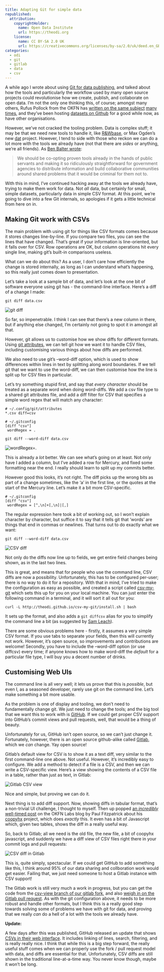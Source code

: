```yaml
---
title: Adapting Git for simple data
republished:
  attribution:
    copyrightHolder:
      name: Open Data Institute
      url: https://theodi.org
    license:
      name: CC BY-SA 2.0 UK
      url: https://creativecommons.org/licenses/by-sa/2.0/uk/deed.en_GB
categories:
  - odi
  - git
  - gitlab
  - data
  - csv
---
```

A while ago I wrote about using [Git for data publishing](http://theodi.org/blog/git-data-publishing), and talked about how the tools and particularly the workflow used by many open source projects could revolutionise how we create, publish, and collaborate on open data. I’m not the only one thinking this, of course; amongst many others, Rufus Pollock from the OKFN has [written on the same subject](http://blog.okfn.org/2013/07/02/git-and-github-for-data/) [many times](http://blog.okfn.org/2010/07/12/we-need-distributed-revisionversion-control-for-data/), and they’ve been hosting [datasets on Github](https://github.com/datasets) for a good while now, as have other organisations.

However, we’ve not cracked the tooling problem. Data is complex stuff; it may be that we need new tools to handle it, like [R&Wbase](http://rawbase.github.io/), or Max Ogden’s new [dat](https://github.com/maxogden/dat) project. However, I tend to side with those who reckon we can do a lot more with the tools we already have (not that there are _sides_ or anything, we’re all friends). As [Ben Balter wrote](http://ben.balter.com/2013/07/01/technologys-the-easy-part/):

> We should be co-opting proven tools already in the hands of public servants and making it so ridiculously straightforward for government agencies to distribute information and build collaborative communities around shared problems that it would be criminal for them not to.

With this in mind, I’ve continued hacking away at the tools we already have, trying to make them work for data. Not _all_ data, but certainly for small, simple datasets, particularly data in simple CSV format. At this point, we’re going to dive into a few Git internals, so apologies if it gets a little technical from here on in.

## Making Git work with CSVs

The main problem with using git for things like CSV formats comes because it stores changes line-by-line. If you compare two files, you can see the lines that have changed. That’s great if your information is line-oriented, but it falls over for CSV. Row operations are OK, but column operations hit every single line, making git’s built-in comparisons useless.

What can we do about this? As a user, I don’t care how efficiently the change is stored internally, as long as I can understand what’s happening, so this really just comes down to presentation.

Let’s take a look at a sample bit of data, and let’s look at the one bit of software everyone using git has - the command-line interface. Here’s a diff of a change I made:

`git diff data.csv`

![git diff](https://bd7a65e2cb448908f934-86a50c88e47af9e1fb58ce0672b5a500.r32.cf3.rackcdn.com/uploads/assets/legacy/diff%2Dcolour.png)

So far, so impenetrable. I think I can see that there’s a new column in there, but if anything else changed, I’m certainly not going to spot it in amongst all that.

However, git allows us to customise how we show diffs for different formats. Using [git attributes](http://git-scm.com/book/ch7-2.html), we can tell git how we want it to handle CSV files, including customising various things about how diffs are performed.

We also need to use git’s –word-diff option, which is used to show differences within lines in text by splitting along word boundaries. If we tell git that we want to use the word-diff, we can then customise how the line is split up for CSV files in particular.

Let’s try something stupid first, and say that _every character_ should be treated as a separate word when doing word-diffs. We add a csv file type to a shared git attributes file, and add a diff filter for CSV that specifies a simple word regex that will match any character:

    # ~/.config/git/attributes
    *.csv diff=csv

    # ~/.gitconfig
    [diff "csv"]
     wordRegex = .

`git diff --word-diff data.csv`

![wordRegex=.](https://bd7a65e2cb448908f934-86a50c88e47af9e1fb58ce0672b5a500.r32.cf3.rackcdn.com/uploads/assets/legacy/wordRegexDot.png)

This is already a _lot_ better. We can see what’s going on at least. Not only have I added a column, but I’ve added a row for Mercury, and fixed some formatting near the end. I really should learn to split up my commits better.

However good this looks, it’s not right. The diff picks up the wrong bits as part of a change sometimes, like the ‘a’ in the first line, or the quotes at the start of the Mercury line. Let’s make it a bit more CSV-specific.

    # ~/.gitconfig
    [diff "csv"]
     wordRegex = [^,\n]+[,\n]|[,]

The regular expression here took a bit of working out, so I won’t explain character by character, but suffice it to say that it tells git that ‘words’ are things that end in commas or newlines. That turns out to do exactly what we want:

`git diff --word-diff data.csv`

![CSV diff](https://bd7a65e2cb448908f934-86a50c88e47af9e1fb58ce0672b5a500.r32.cf3.rackcdn.com/uploads/assets/legacy/csv%2Ddiff.png)

Not only do the diffs now line up to fields, we get entire field changes being shown, as in the last two lines.

This is great, and means that for people who use the command line, CSV diffs are now a possibility. Unfortunately, this has to be configured per-user; there is no way to do it for a repository. With that in mind, I’ve tried to make the configuration as easy as possible, and created a script called [csv-my-git](https://github.com/theodi/csv-my-git) which sets this up for you on your local machine. You can just enter the following command in a terminal, and it will sort it all out for you:

    curl -L http://theodi.github.io/csv-my-git/install.sh | bash

It sets up the format, and also adds a `git diffcsv` alias for you to simplify the command line a bit (as suggested by [Sam Leach](https://twitter.com/samuelleach)).

There are some obvious problems here - firstly, it assumes a very simple CSV format. If you use tabs to separate your fields, then this will currently not work. However, it’s open source, so improvements and contributions are welcome! Secondly, you have to include the –word-diff option (or use diffcsv) every time; if anyone knows how to make word-diff the _default_ for a particular file type, I will buy you a decent number of drinks.

## Customising Web UIs

The command line is all very well; it lets us prove that this is _possible_, but even I, as a seasoned developer, rarely use git on the command line. Let’s make something a bit more usable.

As the problem is one of display and tooling, we don’t need to fundamentally change git. We just need to change the tools; and the big tool that we want this to work with is [GitHub](http://github.com). If we could get proper CSV support into GitHub’s commit views and pull requests, well, that would be a thing of beauty.

Unfortunately for us, GitHub isn’t open source, so we can’t just change it. Fortunately, however, there is an open source github-alike called [Gitlab](http://gitlab.org/), which we _can_ change. Yay open source!

Gitlab’s default view for CSV is to show it as a text diff, very similar to the first command-line one above. Not useful. However, it’s incredibly easy to configure. We add a method to detect if a file is a CSV, and then we can write a CSV-specific view. Here’s a view showing the contents of a CSV file in a table, rather than just as text, in Gitlab:

![Gitlab CSV view](https://bd7a65e2cb448908f934-86a50c88e47af9e1fb58ce0672b5a500.r32.cf3.rackcdn.com/uploads/assets/legacy/csv_table.png)

Nice and simple, but proving we can do it.

Next thing is to add diff support. Now, showing diffs in tabular format, that’s a non-trivial UI challenge, I thought to myself. Then up popped [an _incredibly_ well-timed post](http://okfnlabs.org/blog/2013/08/08/diffing-and-patching-data.html) on the OKFN Labs blog by Paul Fitzpatrick about his [coopyhx](http://paulfitz.github.io/coopyhx/) project, which does _exactly_ this. It even has a bit of Javascript which, given two tables, shows the diff in a really useful way.

So, back to Gitlab; all we need is the old file, the new file, a bit of coopyhx javascript, and suddenly we have a diff view of CSV files right there in your commit logs and pull requests:

![CSV diff in Gitlab](https://bd7a65e2cb448908f934-86a50c88e47af9e1fb58ce0672b5a500.r32.cf3.rackcdn.com/uploads/assets/legacy/csv_gitlab_diff.png)

This is, quite simply, spectacular. If we could get GitHub to add something like this, I think around 95% of our data sharing and collboration work would get easier. Failing that, we just need someone to host a Gitlab instance with CSV support!

The Gitlab work is still very much a work in progress, but you can get the code from the [csv-view branch of our gitlab fork](https://github.com/theodi/gitlabhq/tree/csv-view), and also [weigh in on the Gitlab pull request](https://github.com/gitlabhq/gitlabhq/pull/4810). As with the git configuration above, it needs to be more robust and handle other formats, but I think this is a really good step towards solving some of problems we have with git for data, and proving that we really _can_ do a hell of a lot with the tools we already have.

**Update:**

A few days after this was published, GitHub released an update that shows [CSVs in their web interface](https://github.com/blog/1601-see-your-csvs). It includes linking of lines, search, filtering, and is really really nice. I think that while this is a big step forward, the really useful stuff comes when we can properly use the fork / pull request model with data, and diffs are essential for that. Unfortunately, CSV diffs are still shown in the traditional line-at-a-time way. You never know though, maybe it won’t be long.
